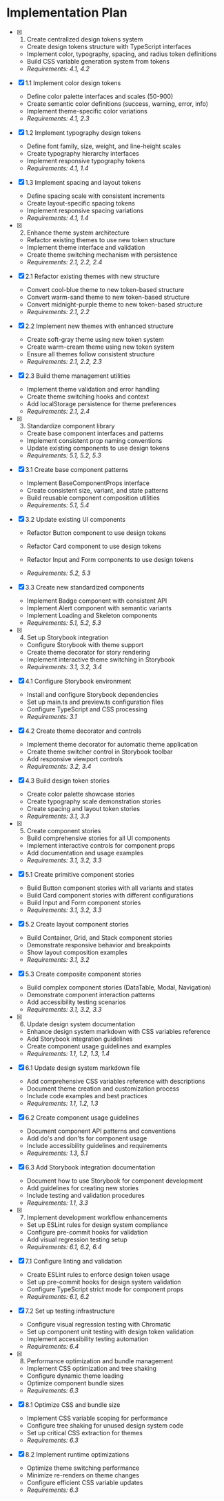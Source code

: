 # Implementation Plan

- [x] 1. Create centralized design tokens system

  - Create design tokens structure with TypeScript interfaces
  - Implement color, typography, spacing, and radius token definitions
  - Build CSS variable generation system from tokens
  - _Requirements: 4.1, 4.2_

- [x] 1.1 Implement color design tokens

  - Define color palette interfaces and scales (50-900)
  - Create semantic color definitions (success, warning, error, info)
  - Implement theme-specific color variations
  - _Requirements: 4.1, 2.3_

- [x] 1.2 Implement typography design tokens

  - Define font family, size, weight, and line-height scales
  - Create typography hierarchy interfaces
  - Implement responsive typography tokens
  - _Requirements: 4.1, 1.4_

- [x] 1.3 Implement spacing and layout tokens

  - Define spacing scale with consistent increments
  - Create layout-specific spacing tokens
  - Implement responsive spacing variations
  - _Requirements: 4.1, 1.4_

- [x] 2. Enhance theme system architecture

  - Refactor existing themes to use new token structure
  - Implement theme interface and validation
  - Create theme switching mechanism with persistence
  - _Requirements: 2.1, 2.2, 2.4_

- [x] 2.1 Refactor existing themes with new structure

  - Convert cool-blue theme to new token-based structure
  - Convert warm-sand theme to new token-based structure
  - Convert midnight-purple theme to new token-based structure
  - _Requirements: 2.1, 2.2_

- [x] 2.2 Implement new themes with enhanced structure

  - Create soft-gray theme using new token system
  - Create warm-cream theme using new token system
  - Ensure all themes follow consistent structure
  - _Requirements: 2.1, 2.2, 2.3_

- [x] 2.3 Build theme management utilities

  - Implement theme validation and error handling
  - Create theme switching hooks and context
  - Add localStorage persistence for theme preferences
  - _Requirements: 2.1, 2.4_

- [x] 3. Standardize component library


  - Create base component interfaces and patterns
  - Implement consistent prop naming conventions
  - Update existing components to use design tokens
  - _Requirements: 5.1, 5.2, 5.3_

- [x] 3.1 Create base component patterns

  - Implement BaseComponentProps interface
  - Create consistent size, variant, and state patterns
  - Build reusable component composition utilities
  - _Requirements: 5.1, 5.4_

- [x] 3.2 Update existing UI components

  - Refactor Button component to use design tokens
  - Refactor Card component to use design tokens

  - Refactor Input and Form components to use design tokens
  - _Requirements: 5.2, 5.3_

- [x] 3.3 Create new standardized components

  - Implement Badge component with consistent API
  - Implement Alert component with semantic variants
  - Implement Loading and Skeleton components
  - _Requirements: 5.1, 5.2, 5.3_

- [x] 4. Set up Storybook integration

  - Configure Storybook with theme support
  - Create theme decorator for story rendering
  - Implement interactive theme switching in Storybook
  - _Requirements: 3.1, 3.2, 3.4_

- [x] 4.1 Configure Storybook environment

  - Install and configure Storybook dependencies
  - Set up main.ts and preview.ts configuration files
  - Configure TypeScript and CSS processing
  - _Requirements: 3.1_

- [x] 4.2 Create theme decorator and controls

  - Implement theme decorator for automatic theme application
  - Create theme switcher control in Storybook toolbar
  - Add responsive viewport controls
  - _Requirements: 3.2, 3.4_

- [x] 4.3 Build design token stories

  - Create color palette showcase stories
  - Create typography scale demonstration stories
  - Create spacing and layout token stories
  - _Requirements: 3.1, 3.3_

- [x] 5. Create component stories

  - Build comprehensive stories for all UI components
  - Implement interactive controls for component props
  - Add documentation and usage examples
  - _Requirements: 3.1, 3.2, 3.3_

- [x] 5.1 Create primitive component stories

  - Build Button component stories with all variants and states
  - Build Card component stories with different configurations
  - Build Input and Form component stories
  - _Requirements: 3.1, 3.2, 3.3_

- [x] 5.2 Create layout component stories

  - Build Container, Grid, and Stack component stories
  - Demonstrate responsive behavior and breakpoints
  - Show layout composition examples
  - _Requirements: 3.1, 3.2_

- [x] 5.3 Create composite component stories

  - Build complex component stories (DataTable, Modal, Navigation)
  - Demonstrate component interaction patterns
  - Add accessibility testing scenarios
  - _Requirements: 3.1, 3.2, 3.3_

- [x] 6. Update design system documentation

  - Enhance design system markdown with CSS variables reference
  - Add Storybook integration guidelines
  - Create component usage guidelines and examples
  - _Requirements: 1.1, 1.2, 1.3, 1.4_

- [x] 6.1 Update design system markdown file

  - Add comprehensive CSS variables reference with descriptions
  - Document theme creation and customization process
  - Include code examples and best practices
  - _Requirements: 1.1, 1.2, 1.3_

- [x] 6.2 Create component usage guidelines

  - Document component API patterns and conventions
  - Add do's and don'ts for component usage
  - Include accessibility guidelines and requirements
  - _Requirements: 1.3, 5.1_

- [x] 6.3 Add Storybook integration documentation

  - Document how to use Storybook for component development
  - Add guidelines for creating new stories
  - Include testing and validation procedures
  - _Requirements: 1.1, 3.3_

- [x] 7. Implement development workflow enhancements

  - Set up ESLint rules for design system compliance
  - Configure pre-commit hooks for validation
  - Add visual regression testing setup
  - _Requirements: 6.1, 6.2, 6.4_

- [x] 7.1 Configure linting and validation

  - Create ESLint rules to enforce design token usage
  - Set up pre-commit hooks for design system validation
  - Configure TypeScript strict mode for component props
  - _Requirements: 6.1, 6.2_

- [x] 7.2 Set up testing infrastructure

  - Configure visual regression testing with Chromatic
  - Set up component unit testing with design token validation
  - Implement accessibility testing automation
  - _Requirements: 6.4_

- [x] 8. Performance optimization and bundle management

  - Implement CSS optimization and tree shaking
  - Configure dynamic theme loading
  - Optimize component bundle sizes
  - _Requirements: 6.3_

- [x] 8.1 Optimize CSS and bundle size

  - Implement CSS variable scoping for performance
  - Configure tree shaking for unused design system code
  - Set up critical CSS extraction for themes
  - _Requirements: 6.3_

- [x] 8.2 Implement runtime optimizations

  - Optimize theme switching performance
  - Minimize re-renders on theme changes
  - Configure efficient CSS variable updates
  - _Requirements: 6.3_

